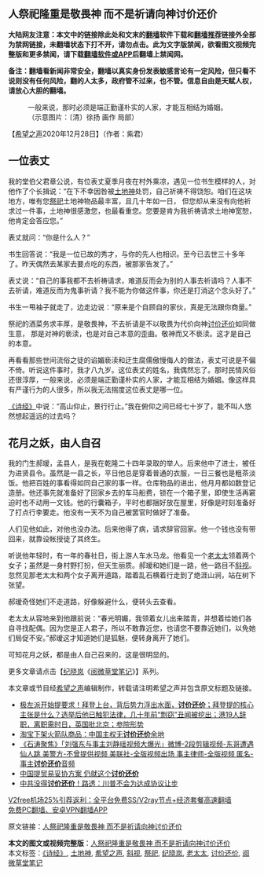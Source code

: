  <h2>人祭祀隆重是敬畏神 而不是祈请向神讨价还价</h2> <p class="notice"><b>大陆网友注意：本文中的链接除此处和文末的<a href="https://github.com/bannedbook/fanqiang" >翻墙</a>软件下载和<a href="https://github.com/killgcd/justmysocks/blob/master/README.md">翻墙推荐</a>链接外全部为禁网链接，未翻墙状态下打不开，请勿点击。此为文字版禁闻，欲看图文视频完整版和更多禁闻，请下载<a href="https://github.com/bannedbook/fanqiang">翻墙软件或APP</a>后翻墙上禁闻网。</p><p>备注：翻墙看新闻非常安全，翻墙以真实身份发表敏感言论有一定风险，但只看不说则没有任何风险，翻的人太多，政府管不过来，也不管。信息自由是天赋人权，请放心大胆的翻墙。</b></p>  <div class="entry"> <figure> <p><figcaption>一般来说，那时必须是端正勤谨朴实的人家，才能互相结为婚姻。（示意图片：〔清〕徐扬 画作 局部）</figcaption></figure> <p>【<span class='wp_keywordlink_affiliate'><a href="https://www.soundofhope.org" title="希望之声" target="_blank">希望之声</a></span>2020年12月28日】（作者：紫君）</p> <h2>一位表丈 </h2> <p>我的堂伯父君章公说，有位表丈夏季月夜在村外乘凉，遇见一位书生模样的人，对他作了个长揖说：“在下不幸因咎被<a href="https://www.bannedbook.org/bnews/tag/%E5%9C%9F%E5%9C%B0%E7%A5%9E/" class="st_tag internal_tag" rel="tag" title="标签 土地神 下的日志">土地神</a>处罚，自己祈祷不得饶恕。咱们在这块地方，唯有您<a href="https://www.bannedbook.org/bnews/tag/%E7%A5%AD%E7%A5%80/" class="st_tag internal_tag" rel="tag" title="标签 祭祀 下的日志">祭祀</a>土地神物品最丰富，且几十年如一日， 但您却从来没有向他祈求过一件事，土地神很感激您，也最看重您。您要是肯为我祈祷请求土地神宽恕，他肯定会答应您。”</p> <p>表丈就问：“你是什么人？”</p> <p>书生回答说：“我是一位已故的秀才，与你的先人也相识。至今已去世三十多年了。昨天偶然去某家去要点吃的东西，被那家告发了。”</p>  <p>表丈说：“自己的事我都不去祈祷请求，难道反而会为别的人事去祈请吗？人事不去祈请，难道反而为鬼事祈请？我不能为你做这件事，你还是打消这个念头好了。”</p> <p>书生一甩袖子就走了，边走边说：“原来是个自顾自的家伙，真是无法跟你商量。”</p> <p>祭祀的酒菜务求丰厚，是敬畏神，不去祈请是不以敬畏为代价向神<a href="https://www.bannedbook.org/bnews/tag/%E8%AE%A8%E4%BB%B7%E8%BF%98%E4%BB%B7/" class="st_tag internal_tag" rel="tag" title="标签 讨价还价 下的日志">讨价还价</a>如同做生意， 那是对神的亵渎，也是对自己本意的歪曲。敬神而又不亵渎。这才是自己的本意。</p> <p>再看看那些世间流俗之徒的谄媚亵渎和迂生腐儒傲慢侮人的做法，表丈可说是不偏不倚。听说这件事时，我才八九岁。这位表丈的姓名，我偶然忘了。那时民情风俗还很淳厚，一般来说，必须是端正勤谨朴实的人家，才能互相结为婚姻。像这样具有严谨行为的人很多，所以我无法揣度这位表丈是哪一位。</p>  <p><a href="https://www.bannedbook.org/bnews/tag/%e3%80%8a%e8%af%97%e7%bb%8f%e3%80%8b/" class="st_tag internal_tag" rel="tag" title="标签 《诗经》 下的日志">《诗经》</a>中说：“高山仰止，景行行止。”我在俯仰之间已经七十岁了，能不叫人悠然想起遥远的过去吗？ </p> <h2>花月之妖，由人自召</h2> <p>我的门生郝瑷，孟县人，是我在乾隆二十四年录取的举人。后来他中了进士，被任为进贤县令。虽然是一县之长，平日他总是穿着普通的衣服，一日三餐也是粗茶淡饭。他把百姓的事看得如同自己家的事一样。仓库物品的进出，他月月都如数登记造册。他还事先就准备好了回家乡去的车马船费，锁在一个箱子里，即使生活再窘迫时也不动用一文钱。他的行囊箱子，平时也都捆好放在屋里，好像是时刻准备好了打点行李要走。他没有一天不为自己被罢官时做好了准备。</p> <p>人们见他如此，对他也没办法。后来他得了病，请求辞官回家。他一个钱也没有带回来，就靠设帐授徒了其终生。</p> <p>听说他年轻时，有一年的春社日，街上游人车水马龙。他看见一个<a href="https://www.bannedbook.org/bnews/tag/%E8%80%81%E5%A4%AA%E5%A4%AA/" class="st_tag internal_tag" rel="tag" title="标签 老太太 下的日志">老太太</a>领着两个女子；虽然是一身村野打扮，但天生丽质。郝瑷和她们是一路，他一路目不<a href="https://www.bannedbook.org/bnews/tag/%e6%96%9c%e8%a7%86/" class="st_tag internal_tag" rel="tag" title="标签 斜视 下的日志">斜视</a>。忽然见那老太太和两个女子离开道路，踏着乱石横着行走到了绝涯山涧，站在树下张望。</p>  <p>郝瑷奇怪她们不走道路，好像躲避什么，便转头去查看。</p> <p>老太太从容地来到他跟前说：“春光明媚，我领着女儿出来踏青，并想着给她们各自寻找配偶。因为您是正人君子，所以不敢靠近您，也请您不要靠近她们，以免她们局促不安。”郝瑷这才知道她们是狐魅，便转身离开了她们。 </p> <p>可知花月之妖，都是由人自己召来的，这是很明显的。</p> <p>更多文章请点击【<a href="https://www.bannedbook.org/bnews/tag/%e7%ba%aa%e6%99%93%e5%b2%9a/" class="st_tag internal_tag" rel="tag" title="标签 纪晓岚 下的日志">纪晓岚</a>《<span class='wp_keywordlink'><a href="https://www.bannedbook.org/forum24/topic2857.html" title="《阅微草堂笔记》" target="_blank">阅微草堂笔记</a></span>》】系列。</p>  <p></p> <p>本文章或节目经<a href="https://www.bannedbook.org/bnews/tag/%e5%b8%8c%e6%9c%9b%e4%b9%8b%e5%a3%b0/" class="st_tag internal_tag" rel="tag" title="标签 希望之声 下的日志">希望之声</a>编辑制作，转载请注明希望之声并包含原文标题及链接。</p> <ul class='op-related-articles' title='相关阅读'> <li><a href='https://www.bannedbook.org/bnews/bannedvideo/20201113/1430119.html' target='_blank'>极左派开始提要求！拜登上台，背后势力浮出水面，<b>讨价还价</b>；拜登提的核心主张是什么？选举后他已触犯法律，几十年前“剽窃”丑闻被挖出；港19人辞职，离职需时日，英国批北京；参院形势</a></li> <li><a href='https://www.bannedbook.org/bnews/baitai/20191007/1203310.html' target='_blank'>淘宝下架火箭队商品：中国主权无<b>讨价还价</b>余地</a></li> <li><a href='https://www.bannedbook.org/bnews/bannedvideo/20190424/1118470.html' target='_blank'>《石涛聚焦》「刘强东与事主刘静瑶视频大爆光」微博-2段剪辑视频-东哥遭遇仙人跳 美警方-不曾提供视频 美联社-全版视频出场 事主律师-全版视频 匿名-事主<b>讨价还价</b>音频 </a></li> <li><a href='https://www.bannedbook.org/bnews/baitai/20190312/1095623.html' target='_blank'>中国提贸易妥协方案 仍就这个<b>讨价还价</b></a></li> <li><a href='https://www.bannedbook.org/bnews/finance/20190123/1068877.html' target='_blank'>中共没得<b>讨价还价</b>！路透：川普不会为达成协议让步</a></li> </ul> <p class="texttj"> <a href="https://www.bannedbook.org/forum23/topic22702.html" target="_blank">V2free机场25%引荐返利：全平台免费SS/V2ray节点+经济套餐高速翻墙</a><br/> <a href="https://github.com/bannedbook/fanqiang/wiki/%E7%A6%81%E9%97%BB%E7%BD%91%E5%AE%89%E5%8D%93%E7%BF%BB%E5%A2%99%E6%96%B0%E9%97%BBAPP" target="_blank">免费PC翻墙、安卓VPN翻墙APP</a></p><p>原文链接：<a class="src_link"  href="https://www.soundofhope.org/post/423220" target="_blank">人祭祀隆重是敬畏神 而不是祈请向神讨价还价</a></p><a name='sharetosocial'></a>       <div><b>本文的图文或视频完整版</b>：<a href='https://www.bannedbook.org/bnews/comments/20201229/1457093.html'>人祭祀隆重是敬畏神 而不是祈请向神讨价还价</a></div>  </div><!--END ENTRY--> <div class="postfooter"> <div>本文标签：<a href="https://www.bannedbook.org/bnews/tag/%e3%80%8a%e8%af%97%e7%bb%8f%e3%80%8b/" rel="tag">《诗经》</a>, <a href="https://www.bannedbook.org/bnews/tag/%E5%9C%9F%E5%9C%B0%E7%A5%9E/" rel="tag">土地神</a>, <a href="https://www.bannedbook.org/bnews/tag/%e5%b8%8c%e6%9c%9b%e4%b9%8b%e5%a3%b0/" rel="tag">希望之声</a>, <a href="https://www.bannedbook.org/bnews/tag/%e6%96%9c%e8%a7%86/" rel="tag">斜视</a>, <a href="https://www.bannedbook.org/bnews/tag/%E7%A5%AD%E7%A5%80/" rel="tag">祭祀</a>, <a href="https://www.bannedbook.org/bnews/tag/%e7%ba%aa%e6%99%93%e5%b2%9a/" rel="tag">纪晓岚</a>, <a href="https://www.bannedbook.org/bnews/tag/%E8%80%81%E5%A4%AA%E5%A4%AA/" rel="tag">老太太</a>, <a href="https://www.bannedbook.org/bnews/tag/%E8%AE%A8%E4%BB%B7%E8%BF%98%E4%BB%B7/" rel="tag">讨价还价</a>, <a href="https://www.bannedbook.org/bnews/tag/%E9%98%85%E5%BE%AE%E8%8D%89%E5%A0%82%E7%AC%94%E8%AE%B0/" rel="tag">阅微草堂笔记</a></div>  </div><!--END POSTFOOTER--> 